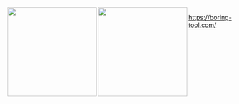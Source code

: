 <a href="https://github.com/makumaaku">
  <img align="left" height="200px" src="https://github-readme-stats.vercel.app/api?username=makumaaku&count_private=true&show_icons=true" />
</a>

<a href="https://github.com/makumaaku">
  <img align="left" height="200px" src="https://github-readme-stats.vercel.app/api/top-langs/?username=makumaaku&layout=compact" />
</a>

https://boring-tool.com/


<!--
**makumaaku/makumaaku** is a ✨ _special_ ✨ repository because its `README.md` (this file) appears on your GitHub profile.

Here are some ideas to get you started:

- 🔭 I’m currently working on ...
- 🌱 I’m currently learning ...
- 👯 I’m looking to collaborate on ...
- 🤔 I’m looking for help with ...
- 💬 Ask me about ...
- 📫 How to reach me: ...
- 😄 Pronouns: ...
- ⚡ Fun fact: ...
-->
